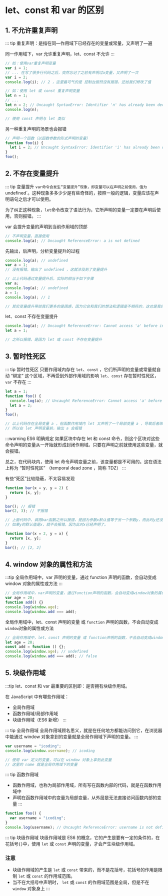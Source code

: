 # let、const 和 var 的区别

## 1. 不允许重复声明

::: tip
重复声明：是指在同—作用域下已经存在的变量或常量，又声明了—遍

同一作用域下，var 允许重复声明，let、const 不允许
:::

```ts
// 如：使用var重复声明变量
var i = 1;
// ... 在写了很多行代码之后，突然忘记了之前有声明过a变量，又声明了一次
var i = 2;
console.log(i); // 2 ，这里最可气的是 控制台居然没有报错，还给我们修改了值

// 如：使用 let 或 const 重复声明变量
let n = 1;
// ...
let n = 2; // Uncaught SyntaxError: Identifier 'n' has already been declared 已声明标识符 "n"
console.log(n);

// 使用 const 声明与 let 类似
```

另一种重复声明的场景也会报错

```ts
// 声明一个函数（以函数参数的形式声明的变量）
function foo(i) {
  let i = 2; // Uncaught SyntaxError: Identifier 'i' has already been declared 已声明标识符 "i"
}
foo();
```

## 2. 不存在变量提升

::: tip 变量提升
`var命令会发生“变量提升”现象，即变量可以在声明之前使用，值为`undefined`。这种现象多多少少是有些奇怪的，按照一般的逻辑，变量应该在声明语句之后才可以使用。

为了纠正这种现象，`let`命令改变了语法行为，它所声明的变量一定要在声明后使用，否则报错。
:::

var 会提升变量的声明到当前作用域的顶部

```ts
// 不声明变量，直接使用
console.log(a); // Uncaught ReferenceError: a is not defined
```

先输出，后声明，分析变量提升的过程

```ts
console.log(a); // undefined
var a = 1;
// 没有报错，输出了 undefined ，这就涉及到了变量提升

// 以上代码通过变量提升后，实际的相当于如下步骤
var a;
console.log(a); // undefined
a = 1;
console.log(a); // 1

// 其实变量提升带给我们更多的是困惑，因为它会和我们的想法和逻辑是不相符的，这也是我们学习JS需要记住的点
```

let、const 不存在变量提升

```ts
console.log(a); // Uncaught ReferenceError: Cannot access 'a' before initialization 初始化之前无法访问 “a”
let a = 1;

// 之所以报错，是因为 let 或 const 不存在变量提升
```

## 3. 暂时性死区

::: tip 暂时性死区
只要作用域内存在 `let`、`const` ，它们所声明的变量或常量就自动 “绑定” 这个区域，不再受到外部作用域的影响
`let`、`const` 存在暂时性死区，`var` 不存在
:::

```ts
let a = 1;
function foo() {
  console.log(a); // Uncaught ReferenceError: Cannot access 'a' before initialization 初始化之前无法访问“a”
  let a = 2;
}
foo();

// 以上代码存在全局变量 a ，但函数作用域内 let 又声明了一个局部变量 a ，导致后者绑定这个函数作用域
// 所以在 let 声明变量前，输出 a 会报错
```

:::warning ES6 明确规定
如果区块中存在 let 和 const 命令，则这个区块对这些命令声明的变量从一开始就形成封闭作用域。只要在声明之前就使用这些变量，就会报错。

总之，在代码块内，使用 let 命令声明变量之前，该变量都是不可用的。这在语法上称为 “暂时性死区” （temporal dead zone ，简称 TDZ）
:::

有些“死区”比较隐蔽，不太容易发现

```ts
function bar(x = y, y = 2) {
  return [x, y];
}

bar(); // 报错
bar(2, 3); // 不报错

// 上面代码中，调用bar函数之所以报错，是因为参数x默认值等于另一个参数y，而此时y还没有声明，属于“死区”。
// 如果y的默认值是x，就不会报错，因为此时x已经声明了。

function bar(x = 2, y = x) {
  return [x, y];
}
bar(); // [2, 2]
```

## 4. window 对象的属性和方法

:::tip 
全局作用域中，var 声明的变量，通过 function 声明的函数，会自动变成window 对象的属性或方法
:::

```js
// 全局作用域中，var声明的变量，通过function声明的函数，会自动变成window对象的属性或方法
var age = 20;
function add() {}
console.log(window.age);
console.log(window.add === add);
```

全局作用域中，let、const 声明的变量 或 `function` 声明的函数，不会自动变成`window`对象的属性或方法

```js
// 全局作用域中，let、const 声明的变量 或 function声明的函数，不会自动变成window对象的属性或方法
let age = 20;
const add = function () {};
console.log(window.age); // undefined
console.log(window.add === add); // false
```

## 5. 块级作用域

:::tip 
let、const 和 var 最重要的区别即：是否拥有块级作用域。

在 JavaScript 中有哪些作用域：

- 全局作用域
- 函数作用域/局部作用域
- 块级作用域（ES6 新增）
:::


::: tip 全局作用域
全局作用域顾名思义，就是在任何地方都能访问到它，在浏览器中能通过 window 对象拿到的变量就是全局作用域下声明的变量。
:::

```ts
var username = "icoding";
console.log(window.username); // icoding

// 使用 var 定义的变量，可以在 window 对象上拿到此变量
// 这里的 name 就是全局作用域下的变量
```

::: tip 函数作用域
- 函数作用域，也称为局部作用域，所有写在函数内部的代码，就是在函数作用域中
- 声明在函数作用域中的变量为局部变量，从外层是无法直接访问函数内部的变量
:::

```ts
function foo() {
  var username = "icoding";
}
console.log(username); // Uncaught ReferenceError: username is not defined
```

::: tip 块级作用域
块级作用域是 ES6 的概念，它的产生是要有一定的条件的，在花括号`{}`中，使用 `let` 或 `const` 声明的变量，才会产生块级作用域。

### 注意

- 块级作用域的产生是 `let` 或 `const` 带来的，而不是花括号，花括号的作用是限制 `let` 或 `const` 的作用域范围。
- 当不在大括号中声明时， `let` 或 `const` 的作用域范围是全局，但是不在 `window` 对象身上
:::